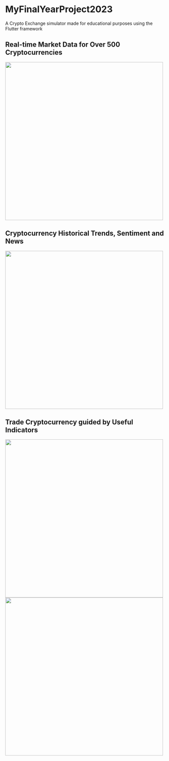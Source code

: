 # MyFinalYearProject2023
A Crypto Exchange simulator made for educational purposes using the Flutter framework

## Real-time Market Data for Over 500 Cryptocurrencies
<img src="https://user-images.githubusercontent.com/47035617/214887131-b2b9e710-ec21-4054-926d-ef24d6b28323.gif" height = 500px>

## Cryptocurrency Historical Trends, Sentiment and News
<img src="https://user-images.githubusercontent.com/47035617/214888251-4fb3d699-722a-49c7-8888-e76b651a7c45.gif" height = 500px>

## Trade Cryptocurrency guided by Useful Indicators
<img src="https://user-images.githubusercontent.com/47035617/214888806-754dc6da-27c5-453a-925b-9cd624ac7ef7.gif" height=500px> <img src="https://user-images.githubusercontent.com/47035617/214891273-4143d755-0533-4fc0-b38f-48f2d0a367ae.gif" height = 500px> 


